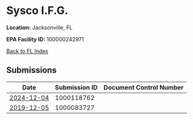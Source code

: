 # Sysco I.F.G.

**Location:** Jacksonville, FL

**EPA Facility ID:** 100000242971

[Back to FL Index](../../index.md)

## Submissions

| Date | Submission ID | Document Control Number |
|------|--------------|-------------------------|
| [2024-12-04](submissions/1000118762.md) | 1000118762 |  |
| [2019-12-05](submissions/1000083727.md) | 1000083727 |  |
